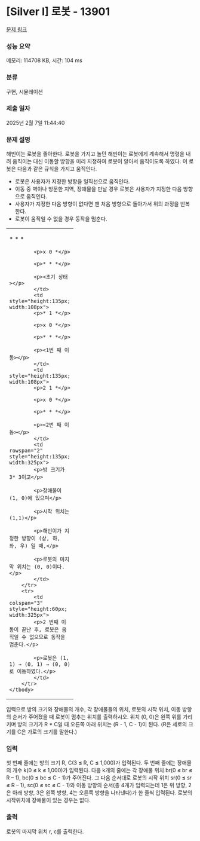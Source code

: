 # [Silver I] 로봇 - 13901 

[문제 링크](https://www.acmicpc.net/problem/13901) 

### 성능 요약

메모리: 114708 KB, 시간: 104 ms

### 분류

구현, 시뮬레이션

### 제출 일자

2025년 2월 7일 11:44:40

### 문제 설명

<p>해빈이는 로봇을 좋아한다. 로봇을 가지고 놀던 해빈이는 로봇에게 계속해서 명령을 내려 움직이는 대신 이동할 방향을 미리 지정하여 로봇이 알아서 움직이도록 하였다.  이 로봇은 다음과 같은 규칙을 가지고 움직인다.</p>

<ul>
	<li>로봇은 사용자가 지정한 방향을 일직선으로 움직인다.</li>
	<li>이동 중 벽이나 방문한 지역, 장애물을 만날 경우 로봇은 사용자가 지정한 다음 방향으로 움직인다.</li>
	<li>사용자가 지정한 다음 방향이 없다면 맨 처음 방향으로 돌아가서 위의 과정을 반복한다.</li>
	<li>로봇이 움직일 수 없을 경우 동작을 멈춘다. </li>
</ul>

<table class="table table-bordered">
	<tbody>
		<tr>
			<td style="height:135px; width:108px">
			<p>* * *</p>

			<p>x 0 *</p>

			<p>* * *</p>

			<p><초기 상태></p>
			</td>
			<td style="height:135px; width:108px">
			<p>* 1 *</p>

			<p>x 0 *</p>

			<p>* * *</p>

			<p><1번 째 이동></p>
			</td>
			<td style="height:135px; width:108px">
			<p>2 1 *</p>

			<p>x 0 *</p>

			<p>* * *</p>

			<p><2번 째 이동></p>
			</td>
			<td rowspan="2" style="height:135px; width:325px">
			<p>방 크기가 3* 3이고</p>

			<p>장애물이 (1, 0)에 있으며</p>

			<p>시작 위치는 (1,1)</p>

			<p>해빈이가 지정한 방향이 (상, 하, 좌, 우) 일 때,</p>

			<p>로봇의 마지막 위치는 (0, 0)이다.</p>
			</td>
		</tr>
		<tr>
			<td colspan="3" style="height:60px; width:325px">
			<p>2 번째 이동이 끝난 후, 로봇은 움직일 수 없으므로 동작을 멈춘다.</p>

			<p>로봇은 (1, 1) → (0, 1) → (0, 0)로 이동하였다.</p>
			</td>
		</tr>
	</tbody>
</table>

<p>입력으로 방의 크기와 장애물의 개수, 각 장애물들의 위치, 로봇의 시작 위치, 이동 방향의 순서가 주어졌을 때 로봇이 멈추는 위치를 출력하시오. 위치 (0, 0)은 왼쪽 위를 가리키며 방의 크기가 R * C일 때 오른쪽 아래 위치는 (R - 1, C - 1)이 된다. (R은 세로의 크기를 C은 가로의 크기를 말한다.)</p>

### 입력 

 <p>첫 번째 줄에는 방의 크기 R, C(3 <strong>≤</strong> R, C <strong>≤</strong> 1,000)가 입력된다. 두 번째 줄에는 장애물의 개수 k(0 <strong>≤</strong> k <strong>≤</strong> 1,000)가 입력된다. 다음 k개의 줄에는 각 장애물 위치 br(0 <strong>≤ </strong>br <strong>≤</strong> R – 1), bc(0 <strong>≤</strong> bc <strong>≤</strong> C - 1)가 주어진다. 그 다음 순서대로 로봇의 시작 위치 sr(0 <strong>≤</strong> sr <strong>≤</strong> R – 1), sc(0 <strong>≤</strong> sc <strong>≤</strong> C - 1)와 이동 방향의 순서(총 4개가 입력되는데 1은 위 방향, 2은 아래 방향, 3은 왼쪽 방향, 4는 오른쪽 방향을 나타낸다)가 한 줄씩 입력된다. 로봇의 시작위치에 장애물이 있는 경우는 없다.</p>

### 출력 

 <p>로봇의 마지막 위치 r, c를 출력한다.</p>

